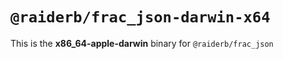 # `@raiderb/frac_json-darwin-x64`

This is the **x86_64-apple-darwin** binary for `@raiderb/frac_json`
